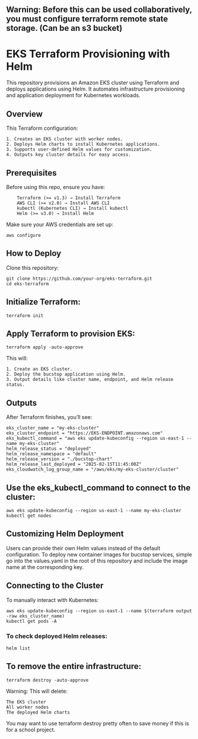 ## Warning: Before this can be used collaboratively, you must configure terraform remote state storage. (Can be an s3 bucket)

# EKS Terraform Provisioning with Helm

This repository provisions an Amazon EKS cluster using Terraform and deploys applications using Helm.
It automates infrastructure provisioning and application deployment for Kubernetes workloads.
## Overview

This Terraform configuration:

    1. Creates an EKS cluster with worker nodes.
    2. Deploys Helm charts to install Kubernetes applications.
    3. Supports user-defined Helm values for customization.
    4. Outputs key cluster details for easy access.

## Prerequisites

Before using this repo, ensure you have:
```
    Terraform (>= v1.3) → Install Terraform
    AWS CLI (>= v2.0) → Install AWS CLI
    kubectl (Kubernetes CLI) → Install kubectl
    Helm (>= v3.0) → Install Helm
```
Make sure your AWS credentials are set up:
```
aws configure
```
## How to Deploy

Clone this repository:
```
git clone https://github.com/your-org/eks-terraform.git
cd eks-terraform
```
## Initialize Terraform:
```
terraform init
```
## Apply Terraform to provision EKS:
```
terraform apply -auto-approve
```
This will:

    1. Create an EKS cluster.
    2. Deploy the bucstop application using Helm.
    3. Output details like cluster name, endpoint, and Helm release status.

## Outputs

After Terraform finishes, you’ll see:
```
eks_cluster_name = "my-eks-cluster"
eks_cluster_endpoint = "https://EKS-ENDPOINT.amazonaws.com"
eks_kubectl_command = "aws eks update-kubeconfig --region us-east-1 --name my-eks-cluster"
helm_release_status = "deployed"
helm_release_namespace = "default"
helm_release_version = "./bucstop-chart"
helm_release_last_deployed = "2025-02-15T11:45:00Z"
eks_cloudwatch_log_group_name = "/aws/eks/my-eks-cluster/cluster"
```
## Use the eks_kubectl_command to connect to the cluster:
```
aws eks update-kubeconfig --region us-east-1 --name my-eks-cluster
kubectl get nodes
```
## Customizing Helm Deployment

Users can provide their own Helm values instead of the default configuration.
To deploy new container images for bucstop services, simple go into the values.yaml in the root of this repository and include the image name at the corresponding key.

## Connecting to the Cluster

To manually interact with Kubernetes:
```
aws eks update-kubeconfig --region us-east-1 --name $(terraform output -raw eks_cluster_name)
kubectl get pods -A
```
### To check deployed Helm releases:
```
helm list
```

## To remove the entire infrastructure:
```
terraform destroy -auto-approve
```
Warning: This will delete:

    The EKS cluster
    All worker nodes
    The deployed Helm charts

You may want to use terraform destroy pretty often to save money if this is for a school project.

